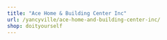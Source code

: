 ```yaml
---
title: "Ace Home & Building Center Inc"
url: /yancyville/ace-home-and-building-center-inc/
shop: doityourself
---
```

